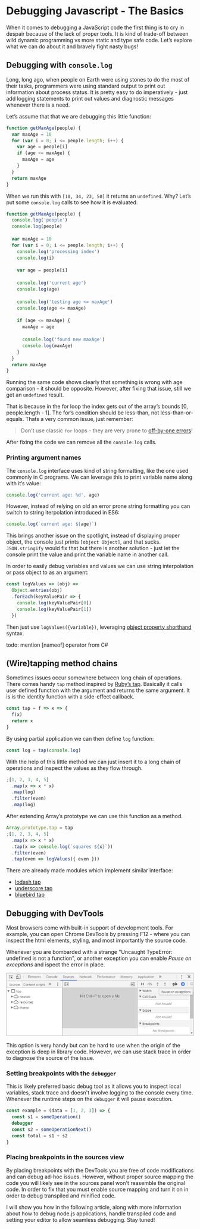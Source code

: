 # Debugging Javascript - The Basics

When it comes to debugging a JavaScript code the first thing is to cry in despair because of the lack of proper tools. It is kind of trade-off between wild dynamic programming vs more static and type safe code. Let’s explore what we can do about it and bravely fight nasty bugs!

## Debugging with `console.log`

Long, long ago, when people on Earth were using stones to do the most of their tasks, programmers were using standard output to print out information about process status. It is pretty easy to do imperatively - just add logging statements to print out values and diagnostic messages whenever there is a need.

Let’s assume that that we are debugging this little function:

```javascript
function getMaxAge(people) {
  var maxAge = 10
  for (var i = 0; i <= people.length; i++) {
    var age = people[i]
    if (age <= maxAge) {
      maxAge = age
    }
  }
  return maxAge
}
```

When we run this with `[10, 34, 23, 50]` it returns an `undefined`. Why? Let’s put some `console.log` calls to see how it is evaluated.

```javascript
function getMaxAge(people) {
  console.log('people')
  console.log(people)

  var maxAge = 10
  for (var i = 0; i <= people.length; i++) {
    console.log('processing index')
    console.log(i)

    var age = people[i]

    console.log('current age')
    console.log(age)

    console.log('testing age <= maxAge')
    console.log(age <= maxAge)

    if (age <= maxAge) {
      maxAge = age

      console.log('found new maxAge')
      console.log(maxAge)
    }
  }
  return maxAge
}
```

Running the same code shows clearly that something is wrong with age comparison - it should be opposite. However, after fixing that issue, still we get an `undefined` result.

That is because in the for loop the index gets out of the array’s bounds [0, people.length - 1]. The for’s condition should be less-than, not less-than-or-equals. Thats a very common issue, just remember:

> Don't use classic `for` loops - they are very prone to [off-by-one errors](https://en.wikipedia.org/wiki/Off-by-one_error)!

After fixing the code we can remove all the `console.log` calls.

### Printing argument names

The `console.log` interface uses kind of string formatting, like the one used commonly in C programs. We can leverage this to print variable name along with it’s value:

```javascript
console.log('current age: %d', age)
```

However, instead of relying on old an error prone string formatting you can switch to string iterpolation introduced in ES6:

```javascript
console.log(`current age: ${age}`)
```

This brings another issue on the spotlight, instead of displaying proper object, the console just prints `[object Object]`, and that sucks. `JSON.stringify` would fix that but there is another solution - just let the console print the value and print the variable name in another call.

In order to easily debug variables and values we can use string interpolation or pass object to as an argument:

```javascript
const logValues => (obj) =>
  Object.entries(obj)
  .forEach(keyValuePair => {
    console.log(keyValuePair[0])
    console.log(keyValuePair[1])
  })
```

Then just use `logValues({variable})`, leveraging [object property shorthand]() syntax.

todo: mention [nameof] operator from C#

## (Wire)tapping method chains

Sometimes issues occur somewhere between long chain of operations. There comes handy `tap` method inspired by [Ruby’s tap](https://ruby-doc.org/core-2.4.1/Object.html#method-i-tap). Basically it calls user defined function with the argument and returns the same argument. It is is the identity function with a side-effect callback.

```javascript
const tap = f => x => {
  f(x)
  return x
}
```

By using partial application we can then define `log` function:

```javascript
const log = tap(console.log)
```

With the help of this little method we can just insert it to a long chain of operations and inspect the values as they flow through.

```javascript
;[1, 2, 3, 4, 5]
  .map(x => x * x)
  .map(log)
  .filter(even)
  .map(log)
```

After extending Array’s prototype we can use this function as a method.

```javascript
Array.prototype.tap = tap
;[1, 2, 3, 4, 5]
  .map(x => x * x)
  .tap(x => console.log(`squares ${x}`))
  .filter(even)
  .tap(even => logValues({ even }))
```

There are already made modules which implement similar interface:

- [lodash tap](https://lodash.com/docs/4.17.4#tap)
- [underscore tap](http://underscorejs.org/#tap)
- [bluebird tap](http://bluebirdjs.com/docs/api/tap.html)

## Debugging with DevTools

Most browsers come with built-in support of development tools. For example, you can open Chrome DevTools by pressing F12 - where you can inspect the html elements, styling, and most importantly the source code.

Whenever you are bombarded with a strange "Uncaught TypeError: undefined is not a function", or another exception you can enable _Pause on exceptions_ and ispect the error in place.

![Pause on exceptions in Chrome DevTools](./pause-on-exceptions.png)

This option is very handy but can be hard to use when the origin of the exception is deep in library code. However, we can use stack trace in order to diagnose the source of the issue.

### Setting breakpoints with the `debugger`

This is likely preferred basic debug tool as it allows you to inspect local variables, stack trace and doesn't involve logging to the console every time. Whenever the runtime steps on the `debugger` it will pause execution.

```javascript
const example = (data = [1, 2, 3]) => {
  const s1 = someOperation()
  debugger
  const s2 = someOperationNext()
  const total = s1 + s2
}
```

### Placing breakpoints in the sources view

By placing breakpoints with the DevTools you are free of code modifications and can debug ad-hoc issues. However, without proper source mapping the code you will likely see in the sources panel won't reasemble the original code. In order to fix that you must enable source mapping and turn it on in order to debug transpiled and minified code.

I will show you how in the following article, along with more information about how to debug node.js applications, handle transpiled code and setting your editor to allow seamless debugging. Stay tuned!
